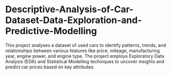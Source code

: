 # Descriptive-Analysis-of-Car-Dataset-Data-Exploration-and-Predictive-Modelling
This project analyses a dataset of used cars to identify patterns, trends, and relationships between various features like price, mileage, manufacturing year, engine power, and engine type. The project employs Exploratory Data Analysis (EDA) and Statistical Modelling techniques to uncover insights and predict car prices based on key attributes.
